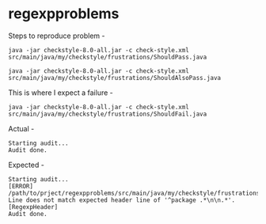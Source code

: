# regexpproblems
Steps to reproduce problem -

```java -jar checkstyle-8.0-all.jar -c check-style.xml src/main/java/my/checkstyle/frustrations/ShouldPass.java```

```java -jar checkstyle-8.0-all.jar -c check-style.xml src/main/java/my/checkstyle/frustrations/ShouldAlsoPass.java```

This is where I expect a failure -

```java -jar checkstyle-8.0-all.jar -c check-style.xml src/main/java/my/checkstyle/frustrations/ShouldFail.java```

Actual -
```
Starting audit...
Audit done.
```

Expected -
```
Starting audit...
[ERROR] /path/to/prject/regexpproblems/src/main/java/my/checkstyle/frustrations/ShouldFail.java:1: Line does not match expected header line of '^package .*\n\n.*'. [RegexpHeader]
Audit done.
```